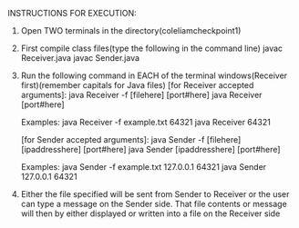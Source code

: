 INSTRUCTIONS FOR EXECUTION:

1.  Open TWO terminals in the directory(coleliamcheckpoint1)

2.  First compile class files(type the following in the command line)
    javac Receiver.java
    javac Sender.java

3.  Run the following command in EACH of the terminal windows(Receiver first)(remember capitals for Java files)
    [for Receiver accepted arguments]:
    java Receiver -f [filehere] [port#here]
    java Receiver [port#here]

    Examples:
    java Receiver -f example.txt 64321
    java Receiver 64321

    [for Sender accepted arguments]:
    java Sender -f [filehere] [ipaddresshere] [port#here]
    java Sender [ipaddresshere] [port#here]

    Examples:
    java Sender -f example.txt 127.0.0.1 64321
    java Sender 127.0.0.1 64321

4.  Either the file specified will be sent from Sender to Receiver or the user
    can type a message on the Sender side. That file contents or message will then
    by either displayed or written into a file on the Receiver side
